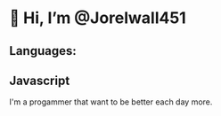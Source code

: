 # 👋 Hi, I’m @Jorelwall451

## Languages: 

## Javascript

I'm a progammer that want to be better each day more.
